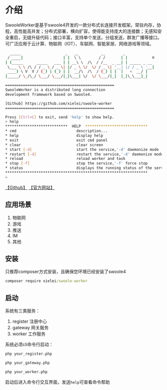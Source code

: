 # 介绍

SwooleWorker是基于swoole4开发的一款分布式长连接开发框架。常驻内存，协程，高性能高并发；分布式部署，横向扩容，使得能支持庞大的连接数；无感知安全重启，无缝升级代码；接口丰富，支持单个发送，分组发送，群发广播等接口。可广泛应用于云计算、物联网（IOT）、车联网、智能家居、网络游戏等领域。

``` bash
  _____                    _   __          __        _
 / ____|                  | |  \ \        / /       | |           ®
| (_____      _____   ___ | | __\ \  /\  / /__  _ __| | _____ _ __
 \___ \ \ /\ / / _ \ / _ \| |/ _ \ \/  \/ / _ \| '__| |/ / _ \ '__|
 ____) \ V  V / (_) | (_) | |  __/\  /\  / (_) | |  |   <  __/ |
|_____/ \_/\_/ \___/ \___/|_|\___| \/  \/ \___/|_|  |_|\_\___|_|

=================================================
SwooleWorker is a distributed long connection
development framework based on Swoole4.

[Github] https://github.com/xielei/swoole-worker
=================================================

Press [Ctrl+C] to exit, send 'help' to show help.
> help
****************************  HELP  ****************************
* cmd                           description...
* help                          display help
* exit                          exit cmd panel
* clear                         clear screen
* start [-d]                    start the service,'-d' daemonize mode
* restart [-d]                  restart the service,'-d' daemonize mode
* reload                        reload worker and task
* stop [-f]                     stop the service,'-f' force stop
* status                        displays the running status of the service
****************************************************************
> 
```

[【Github】](http://www.github.com/xielei/swoole-worker) [【官方网站】](http://www.github.com/xielei/swoole-worker)

## 应用场景

1. 物联网
2. 游戏
3. 推送
4. IM
5. 其他

## 安装

只推荐composer方式安装，且确保您环境已经安装了swoole4

``` cmd
composer require xielei/swoole-worker
```

## 启动

系统有三类服务：

1. register 注册中心
2. gateway 网关服务
3. worker 工作服务

系统必须cli命令行启动：

``` bash
php your_register.php
```

``` bash
php your_gateway.php
```

``` bash
php your_worker.php
```

启动后进入命令行交互界面，发送`help`可查看命令帮助
